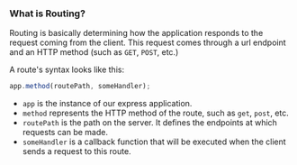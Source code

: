 ### What is Routing?

Routing is basically determining how the application responds to the request coming from the client. This request comes through a url endpoint and an HTTP method (such as `GET`, `POST`, etc.)

A route's syntax looks like this:

```javascript
app.method(routePath, someHandler);
```

- `app` is the instance of our express application.
- `method` represents the HTTP method of the route, such as `get`, `post`, etc.
- `routePath` is the path on the server. It defines the endpoints at which requests can be made.
- `someHandler` is a callback function that will be executed when the client sends a request to this route.

